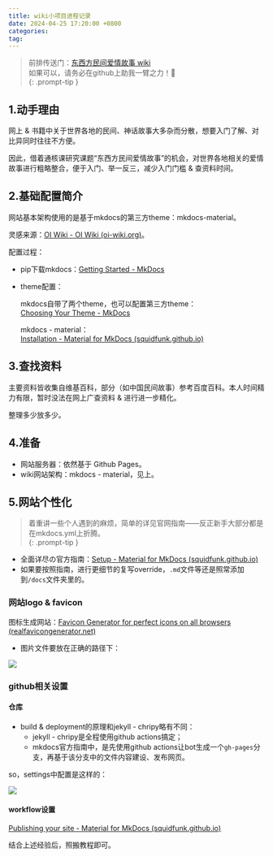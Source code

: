 ```yaml
---
title: wiki小项目进程记录
date: 2024-04-25 17:20:00 +0800
categories: 
tag: 
---
```

> 前排传送门：[东西方民间爱情故事 wiki](https://worldsfolklovestory.github.io/)  
如果可以，请务必在github上助我一臂之力！:pray: ​  
{: .prompt-tip }  
## 1.动手理由

网上 & 书籍中关于世界各地的民间、神话故事大多杂而分散，想要入门了解、对比异同时往往不方便。  

因此，借着通核课研究课题“东西方民间爱情故事”的机会，对世界各地相关的爱情故事进行粗略整合，便于入门、举一反三，减少入门门槛 & 查资料时间。  

## 2.基础配置简介

网站基本架构使用的是基于mkdocs的第三方theme：mkdocs-material。  

灵感来源：[OI Wiki - OI Wiki (oi-wiki.org)](https://oi-wiki.org/)。  

配置过程：

- pip下载mkdocs：[Getting Started - MkDocs](https://www.mkdocs.org/getting-started/)

- theme配置：  

  mkdocs自带了两个theme，也可以配置第三方theme：  
  [Choosing Your Theme - MkDocs](https://www.mkdocs.org/user-guide/choosing-your-theme/)    

  mkdocs - material：  
  [Installation - Material for MkDocs (squidfunk.github.io)](https://squidfunk.github.io/mkdocs-material/getting-started/)  

## 3.查找资料  

主要资料皆收集自维基百科，部分（如中国民间故事）参考百度百科。本人时间精力有限，暂时没法在网上广查资料 & 进行进一步精化。

整理多少放多少。    

## 4.准备

- 网站服务器：依然基于 Github Pages。
- wiki网站架构：mkdocs - material，见上。

## 5.网站个性化
> 着重讲一些个人遇到的麻烦，简单的详见官网指南——反正新手大部分都是在mkdocs.yml上折腾。  
{: .prompt-tip }  

- 全面详尽の官方指南：[Setup - Material for MkDocs (squidfunk.github.io)](https://squidfunk.github.io/mkdocs-material/setup/)  
- 如果要按照指南，进行更细节的复写override，`.md`文件等还是照常添加到`/docs`文件夹里的。

### 网站logo & favicon

图标生成网站：[Favicon Generator for perfect icons on all browsers (realfavicongenerator.net)](https://realfavicongenerator.net/)

- 图片文件要放在正确的路径下：

![](https://cdn.jsdelivr.net/gh/Makicelse/image/img/study/202404252000512.png)

### github相关设置

#### 仓库

- build & deployment的原理和jekyll - chripy略有不同：  
  - jekyll - chripy是全程使用github actions搞定；  
  - mkdocs官方指南中，是先使用github actions让bot生成一个`gh-pages`分支，再基于该分支中的文件内容建设、发布网页。

so，settings中配置是这样的：  

![](https://cdn.jsdelivr.net/gh/Makicelse/image/img/study/202404252031652.png)

#### workflow设置

[Publishing your site - Material for MkDocs (squidfunk.github.io)](https://squidfunk.github.io/mkdocs-material/publishing-your-site/)  

结合上述经验后，照搬教程即可。  
